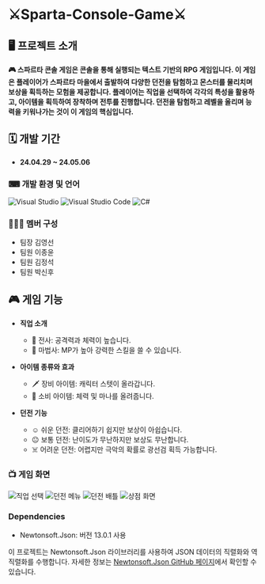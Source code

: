 # ⚔️Sparta-Console-Game⚔️
## 🖥 프로젝트 소개
**🎮 스파르타 콘솔 게임은 콘솔을 통해 실행되는 텍스트 기반의 RPG 게임입니다. 이 게임은 플레이어가 스파르타 마을에서 출발하여 다양한 던전을 탐험하고 몬스터를 물리치며 보상을 획득하는 모험을 제공합니다. 플레이어는 직업을 선택하여 각각의 특성을 활용하고, 아이템을 획득하여 장착하며 전투를 진행합니다. 던전을 탐험하고 레벨을 올리며 능력을 키워나가는 것이 이 게임의 핵심입니다.**

## 🗓 개발 기간
* **24.04.29 ~ 24.05.06**

### ⌨ 개발 환경 및 언어
   ![Visual Studio](https://img.shields.io/badge/Visual%20Studio-5C2D91?style=flat&logo=visual-studio&logoColor=white)
   ![Visual Studio Code](https://img.shields.io/badge/Visual%20Studio%20Code-007ACC?style=flat&logo=visual-studio-code&logoColor=white)
    ![C#](https://img.shields.io/badge/C%23-239120?style=flat&logo=c-sharp&logoColor=white)

### 🧑‍🤝‍🧑 멤버 구성
  - 팀장 김영선
  - 팀원 이종윤 
  - 팀원 김정석
  - 팀원 박신후
    
## 🎮 게임 기능

- **직업 소개**
  - 🤺 전사: 공격력과 체력이 높습니다.
  - 🧙 마법사: MP가 높아 강력한 스킬을 쓸 수 있습니다.

- **아이템 종류와 효과**
  - 🗡️ 장비 아이템: 캐릭터 스텟이 올라갑니다.
  - 💊 소비 아이템: 체력 및 마나를 올려줍니다.

- **던전 기능**
  - ☺️ 쉬운 던전: 클리어하기 쉽지만 보상이 아쉽습니다.
  - 😐 보통 던전: 난이도가 무난하지만 보상도 무난합니다.
  - ☠️ 어려운 던전: 어렵지만 극악의 확률로 광선검 획득 가능합니다.

    
### 📺 게임 화면
![직업 선택](https://github.com/gcbc-project/sparta-console-game/assets/167041964/5eecc9c7-3930-4f06-9573-148937072579)
![던전 메뉴](https://github.com/gcbc-project/sparta-console-game/assets/167041964/5aa7ac42-c6cc-40c8-b85f-c6a81fa3253f)
![던전 배틀](https://github.com/gcbc-project/sparta-console-game/assets/167041964/d1911d66-caca-4792-806b-9e849c124e5d)
![상점 화면](https://github.com/gcbc-project/sparta-console-game/assets/167041964/65e790c1-2866-4f9c-a22e-43b3d937b700)

### Dependencies

- Newtonsoft.Json: 버전 13.0.1 사용

이 프로젝트는 Newtonsoft.Json 라이브러리를 사용하여 JSON 데이터의 직렬화와 역직렬화를 수행합니다. 자세한 정보는 [Newtonsoft.Json GitHub 페이지](https://github.com/JamesNK/Newtonsoft.Json)에서 확인할 수 있습니다.
